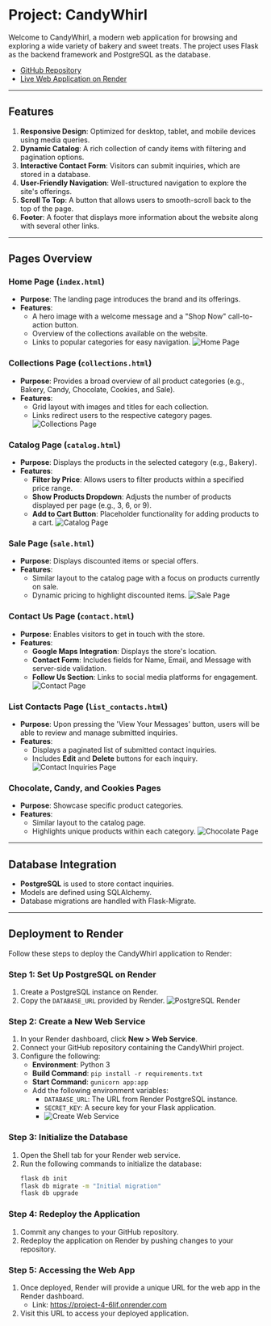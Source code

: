 # Project: CandyWhirl

Welcome to CandyWhirl, a modern web application for browsing and exploring a wide variety of bakery and sweet treats. The project uses Flask as the backend framework and PostgreSQL as the database.

- [GitHub Repository](https://github.com/HKhawaja1/Project_4)
- [Live Web Application on Render](https://project-4-6lif.onrender.com)

---

## Features

1. **Responsive Design**: Optimized for desktop, tablet, and mobile devices using media queries.
2. **Dynamic Catalog**: A rich collection of candy items with filtering and pagination options.
3. **Interactive Contact Form**: Visitors can submit inquiries, which are stored in a database.
4. **User-Friendly Navigation**: Well-structured navigation to explore the site's offerings.
5. **Scroll To Top**: A button that allows users to smooth-scroll back to the top of the page.
6. **Footer**: A footer that displays more information about the website along with several other links.

---

## Pages Overview

### **Home Page (`index.html`)**
- **Purpose**: The landing page introduces the brand and its offerings.
- **Features**:
  - A hero image with a welcome message and a "Shop Now" call-to-action button.
  - Overview of the collections available on the website.
  - Links to popular categories for easy navigation.
  ![Home Page](https://i.ibb.co/bvgRMHq/image.png)

### **Collections Page (`collections.html`)**
- **Purpose**: Provides a broad overview of all product categories (e.g., Bakery, Candy, Chocolate, Cookies, and Sale).
- **Features**:
  - Grid layout with images and titles for each collection.
  - Links redirect users to the respective category pages.
  ![Collections Page](https://i.ibb.co/6mpybwx/image.png)

### **Catalog Page (`catalog.html`)**
- **Purpose**: Displays the products in the selected category (e.g., Bakery).
- **Features**:
  - **Filter by Price**: Allows users to filter products within a specified price range.
  - **Show Products Dropdown**: Adjusts the number of products displayed per page (e.g., 3, 6, or 9).
  - **Add to Cart Button**: Placeholder functionality for adding products to a cart.
  ![Catalog Page](https://i.ibb.co/PcG52dB/image.png)

### **Sale Page (`sale.html`)**
- **Purpose**: Displays discounted items or special offers.
- **Features**:
  - Similar layout to the catalog page with a focus on products currently on sale.
  - Dynamic pricing to highlight discounted items.
  ![Sale Page](https://i.ibb.co/B4W2FNZ/image.png)

### **Contact Us Page (`contact.html`)**
- **Purpose**: Enables visitors to get in touch with the store.
- **Features**:
  - **Google Maps Integration**: Displays the store's location.
  - **Contact Form**: Includes fields for Name, Email, and Message with server-side validation.
  - **Follow Us Section**: Links to social media platforms for engagement.
  ![Contact Page](https://i.ibb.co/zhDtz5g/image.png)

### **List Contacts Page (`list_contacts.html`)**
- **Purpose**: Upon pressing the 'View Your Messages' button, users will be able to review and manage submitted inquiries.
- **Features**:
  - Displays a paginated list of submitted contact inquiries.
  - Includes **Edit** and **Delete** buttons for each inquiry.
  ![Contact Inquiries Page](https://i.ibb.co/4Ks8WNw/image.png)

### **Chocolate, Candy, and Cookies Pages**
- **Purpose**: Showcase specific product categories.
- **Features**:
  - Similar layout to the catalog page.
  - Highlights unique products within each category.
  ![Chocolate Page](https://i.ibb.co/R38W1Jn/image.png)

---

## Database Integration

- **PostgreSQL** is used to store contact inquiries.
- Models are defined using SQLAlchemy.
- Database migrations are handled with Flask-Migrate.

---

## Deployment to Render

Follow these steps to deploy the CandyWhirl application to Render:

### **Step 1: Set Up PostgreSQL on Render**
1. Create a PostgreSQL instance on Render.
2. Copy the `DATABASE_URL` provided by Render.
   ![PostgreSQL Render](https://i.ibb.co/b2F98NT/image.png)

### **Step 2: Create a New Web Service**
1. In your Render dashboard, click **New > Web Service**.
2. Connect your GitHub repository containing the CandyWhirl project.
3. Configure the following:
   - **Environment**: Python 3
   - **Build Command**: `pip install -r requirements.txt`
   - **Start Command**: `gunicorn app:app`
   - Add the following environment variables:
     - `DATABASE_URL`: The URL from Render PostgreSQL instance.
     - `SECRET_KEY`: A secure key for your Flask application.
     - ![Create Web Service](https://i.ibb.co/55j52xb/image.png)

### **Step 3: Initialize the Database**
1. Open the Shell tab for your Render web service.
2. Run the following commands to initialize the database:
   ```bash
   flask db init
   flask db migrate -m "Initial migration"
   flask db upgrade

### **Step 4: Redeploy the Application**
1. Commit any changes to your GitHub repository.
2. Redeploy the application on Render by pushing changes to your repository.

### **Step 5: Accessing the Web App**
1. Once deployed, Render will provide a unique URL for the web app in the Render dashboard.
   - Link: https://project-4-6lif.onrender.com
2. Visit this URL to access your deployed application.
